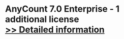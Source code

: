 # AnyCount 7.0 Enterprise - 1 additional license<br />[>> Detailed information](https://secure.shareit.com/shareit/product.html?productid=300340533&affiliateid=200057808)